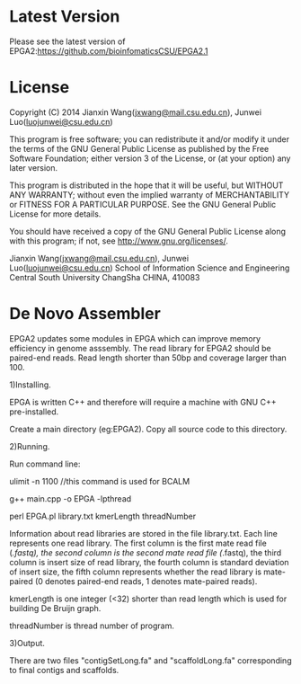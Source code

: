 Latest Version
=========
Please see the latest version of EPGA2:https://github.com/bioinfomaticsCSU/EPGA2.1


License
=========

Copyright (C) 2014 Jianxin Wang(jxwang@mail.csu.edu.cn), Junwei Luo(luojunwei@csu.edu.cn)

This program is free software; you can redistribute it and/or
modify it under the terms of the GNU General Public License
as published by the Free Software Foundation; either version 3
of the License, or (at your option) any later version.

This program is distributed in the hope that it will be useful,
but WITHOUT ANY WARRANTY; without even the implied warranty of
MERCHANTABILITY or FITNESS FOR A PARTICULAR PURPOSE.  See the
GNU General Public License for more details.

You should have received a copy of the GNU General Public License
along with this program; if not, see <http://www.gnu.org/licenses/>.

Jianxin Wang(jxwang@mail.csu.edu.cn), Junwei Luo(luojunwei@csu.edu.cn)
School of Information Science and Engineering
Central South University
ChangSha
CHINA, 410083


De Novo Assembler
=================

EPGA2 updates some modules in EPGA which can improve memory efficiency in genome asssembly.
The read library for EPGA2 should be paired-end reads. Read length shorter than 50bp and coverage larger than 100.

1)Installing.

EPGA is written C++ and therefore will require a machine with GNU C++ pre-installed.

Create a main directory (eg:EPGA2). Copy all source code to this directory.

2)Running.

Run command line: 

ulimit -n 1100 //this command is used for BCALM 

g++ main.cpp -o EPGA -lpthread 

perl EPGA.pl library.txt kmerLength threadNumber

Information about read libraries are stored in the file library.txt.
Each line represents one read library.
The first column is the first mate read file (*.fastq), the second column is the second mate read file (*.fastq), the third column is insert size of read library, the fourth column is standard deviation of insert size, the fifth column represents whether the read library is mate-paired (0 denotes paired-end reads, 1 denotes mate-paired reads).

kmerLength is one integer (<32) shorter than read length which is used for building De Bruijn graph.

threadNumber is thread number of program.

3)Output.

There are two files "contigSetLong.fa" and "scaffoldLong.fa" corresponding to final contigs and scaffolds.

